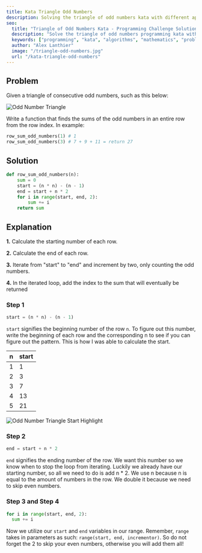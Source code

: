 ```yaml
---
title: Kata Triangle Odd Numbers
description: Solving the triangle of odd numbers kata with different approaches
seo:
  title: "Triangle of Odd Numbers Kata - Programming Challenge Solutions"
  description: "Solve the triangle of odd numbers programming kata with multiple approaches. Learn different algorithms and problem-solving techniques for this mathematical challenge."
  keywords: ["programming", "kata", "algorithms", "mathematics", "problem solving", "coding challenges"]
  author: "Alex Lanthier"
  image: "/triangle-odd-numbers.jpg"
  url: "/kata-triangle-odd-numbers"
---
```


## Problem

Given a triangle of consecutive odd numbers, such as this below:

![Odd Number Triangle](/odd-number-triangle.png)

Write a function that finds the sums of the odd numbers in an entire row from the row index. In example:

```python
row_sum_odd_numbers(1) # 1
row_sum_odd_numbers(3) # 7 + 9 + 11 = return 27
```

## Solution

```python
def row_sum_odd_numbers(n):
    sum = 0
    start = (n * n) - (n - 1)
    end = start + n * 2
    for i in range(start, end, 2):
        sum += i
    return sum
```

## Explanation

**1.** Calculate the starting number of each row.

**2.** Calculate the end of each row.

**3.** Iterate from "start" to "end" and increment by two, only counting the odd numbers.

**4.** In the iterated loop, add the index to the sum that will eventually be returned

### Step 1

```python
start = (n * n) - (n - 1)
```

`start` signifies the beginning number of the row `n`. To figure out this number, write the beginning of each row and the corresponding n to see if you can figure out the pattern. This is how I was able to calculate the start.

| n | start |
|---|-------|
| 1 | 1     |
| 2 | 3     |
| 3 | 7     |
| 4 | 13    |
| 5 | 21    |

![Odd Number Triangle Start Highlight](/odd-number-triangle-start-highlight.png)

### Step 2

```python
end = start + n * 2
```

`end` signifies the ending number of the row. We want this number so we know when to stop the loop from iterating. Luckily we already have our starting number, so all we need to do is add n * 2. We use n because n is equal to the amount of numbers in the row. We double it because we need to skip even numbers.

### Step 3 and Step 4

```python
for i in range(start, end, 2):
  sum += i
```

Now we utilize our `start` and `end` variables in our range. Remember, `range` takes in parameters as such: `range(start, end, incrementor)`. So do not forget the 2 to skip your even numbers, otherwise you will add them all! 
